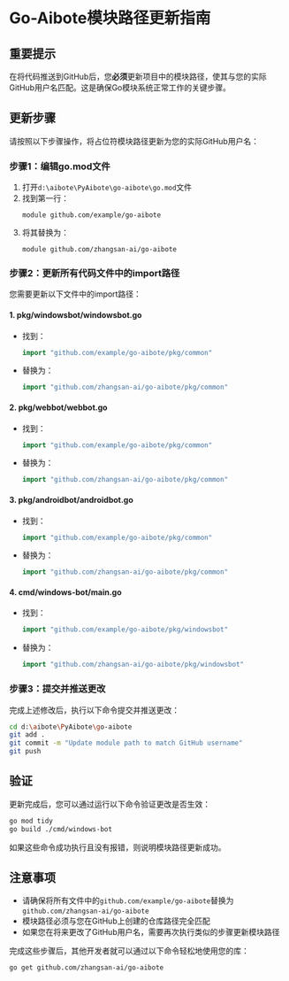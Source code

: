 # Go-Aibote模块路径更新指南

## 重要提示

在将代码推送到GitHub后，您**必须**更新项目中的模块路径，使其与您的实际GitHub用户名匹配。这是确保Go模块系统正常工作的关键步骤。

## 更新步骤

请按照以下步骤操作，将占位符模块路径更新为您的实际GitHub用户名：

### 步骤1：编辑go.mod文件

1. 打开`d:\aibote\PyAibote\go-aibote\go.mod`文件
2. 找到第一行：
   ```
   module github.com/example/go-aibote
   ```
3. 将其替换为：
   ```
   module github.com/zhangsan-ai/go-aibote
   ```

### 步骤2：更新所有代码文件中的import路径

您需要更新以下文件中的import路径：

#### 1. pkg/windowsbot/windowsbot.go
- 找到：
  ```go
  import "github.com/example/go-aibote/pkg/common"
  ```
- 替换为：
  ```go
  import "github.com/zhangsan-ai/go-aibote/pkg/common"
  ```

#### 2. pkg/webbot/webbot.go
- 找到：
  ```go
  import "github.com/example/go-aibote/pkg/common"
  ```
- 替换为：
  ```go
  import "github.com/zhangsan-ai/go-aibote/pkg/common"
  ```

#### 3. pkg/androidbot/androidbot.go
- 找到：
  ```go
  import "github.com/example/go-aibote/pkg/common"
  ```
- 替换为：
  ```go
  import "github.com/zhangsan-ai/go-aibote/pkg/common"
  ```

#### 4. cmd/windows-bot/main.go
- 找到：
  ```go
  import "github.com/example/go-aibote/pkg/windowsbot"
  ```
- 替换为：
  ```go
  import "github.com/zhangsan-ai/go-aibote/pkg/windowsbot"
  ```

### 步骤3：提交并推送更改

完成上述修改后，执行以下命令提交并推送更改：

```bash
cd d:\aibote\PyAibote\go-aibote
git add .
git commit -m "Update module path to match GitHub username"
git push
```

## 验证

更新完成后，您可以通过运行以下命令验证更改是否生效：

```bash
go mod tidy
go build ./cmd/windows-bot
```

如果这些命令成功执行且没有报错，则说明模块路径更新成功。

## 注意事项

- 请确保将所有文件中的`github.com/example/go-aibote`替换为`github.com/zhangsan-ai/go-aibote`
- 模块路径必须与您在GitHub上创建的仓库路径完全匹配
- 如果您在将来更改了GitHub用户名，需要再次执行类似的步骤更新模块路径

完成这些步骤后，其他开发者就可以通过以下命令轻松地使用您的库：

```bash
go get github.com/zhangsan-ai/go-aibote
```